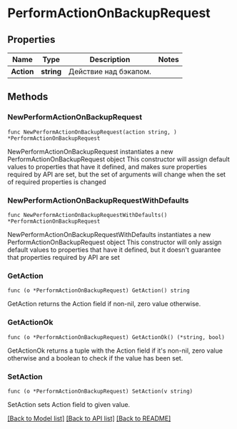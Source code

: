 # PerformActionOnBackupRequest

## Properties

Name | Type | Description | Notes
------------ | ------------- | ------------- | -------------
**Action** | **string** | Действие над бэкапом. | 

## Methods

### NewPerformActionOnBackupRequest

`func NewPerformActionOnBackupRequest(action string, ) *PerformActionOnBackupRequest`

NewPerformActionOnBackupRequest instantiates a new PerformActionOnBackupRequest object
This constructor will assign default values to properties that have it defined,
and makes sure properties required by API are set, but the set of arguments
will change when the set of required properties is changed

### NewPerformActionOnBackupRequestWithDefaults

`func NewPerformActionOnBackupRequestWithDefaults() *PerformActionOnBackupRequest`

NewPerformActionOnBackupRequestWithDefaults instantiates a new PerformActionOnBackupRequest object
This constructor will only assign default values to properties that have it defined,
but it doesn't guarantee that properties required by API are set

### GetAction

`func (o *PerformActionOnBackupRequest) GetAction() string`

GetAction returns the Action field if non-nil, zero value otherwise.

### GetActionOk

`func (o *PerformActionOnBackupRequest) GetActionOk() (*string, bool)`

GetActionOk returns a tuple with the Action field if it's non-nil, zero value otherwise
and a boolean to check if the value has been set.

### SetAction

`func (o *PerformActionOnBackupRequest) SetAction(v string)`

SetAction sets Action field to given value.



[[Back to Model list]](../README.md#documentation-for-models) [[Back to API list]](../README.md#documentation-for-api-endpoints) [[Back to README]](../README.md)


